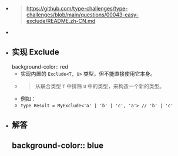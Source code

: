 - > https://github.com/type-challenges/type-challenges/blob/main/questions/00043-easy-exclude/README.zh-CN.md
-
- ## 实现 Exclude
  background-color:: red
	- 实现内置的 `Exclude<T, U>` 类型，但不能直接使用它本身。
	- > 从联合类型 `T` 中排除 `U` 中的类型，来构造一个新的类型。
	- 例如：
	- `type Result = MyExclude<'a' | 'b' | 'c', 'a'> // 'b' | 'c'`
- ## 解答
  background-color:: blue
	-